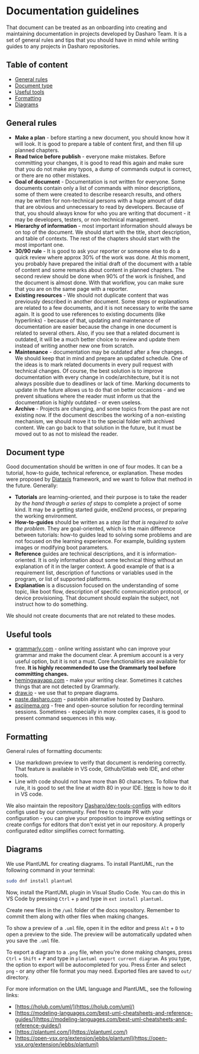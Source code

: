 # Documentation guidelines

That document can be treated as an onboarding into creating and maintaining
documentation in projects developed by Dasharo Team. It is a set of general
rules and tips that you should have in mind while writing guides to any projects
in Dasharo repositories.

## Table of content

- [General rules](#general-rules)
- [Document type](#document-type)
- [Useful tools](#useful-tools)
- [Formatting](#formatting)
- [Diagrams](#diagrams)

## General rules

- **Make a plan** - before starting a new document, you should know how it will
look. It is good to prepare a table of content first, and then fill up planned
chapters.
- **Read twice before publish** - everyone make mistakes. Before committing
your changes, it is good to read this again and make sure that you do not make
any typos, a dump of commands output is correct, or there are no other mistakes.
- **Goal of document** - Documentation is not written for everyone. Some
documents contain only a list of commands with minor descriptions, some of them
were created to describe research results, and others may be written for
non-technical persons with a huge amount of data that are obvious and
unnecessary to read by developers. Because of that, you should always know for
who you are writing that document - it may be developers, testers, or
non-technical management.
- **Hierarchy of information** - most important information should always be
on top of the document. We should start with the title, short description, and
table of contexts. The rest of the chapters should start with the most important
one.
- **30/90 rule** - It is good to ask your reporter or someone else to do a quick
review where approx 30% of the work was done. At this moment, you probably have
prepared the initial draft of the document with a table of content and some
remarks about content in planned chapters. The second review should be done when
90%  of the work is finished, and the document is almost done. With that
workflow, you can make sure that you are on the same page with a reporter.
- **Existing resources** - We should not duplicate content that was previously
described in another document. Some steps or explanations are related to a few
documents, and it is not necessary to write the same again. It is good to use
references to existing documents (like hyperlinks) - because of that, updating
and maintenance of documentation are easier because the change in one document
is related to several others. Also, if you see that a related document is
outdated, it will be a much better choice to review and update them instead of
writing another new one from scratch.
- **Maintenance** - documentation may be outdated after a few changes. We should
keep that in mind and prepare an updated schedule. One of the ideas is to mark
related documents in every pull request with technical changes. Of course, the
best solution is to improve documentation with every change in
code/architecture, but it is not always possible due to deadlines or lack of
time. Marking documents to update in the future allows us to do that on better
occasions - and we prevent situations where the reader must inform us that the
documentation is highly outdated - or even useless.
- **Archive** - Projects are changing, and some topics from the past are not
existing now. If the document describes the working of a non-existing mechanism,
we should move it to the special folder with archived content. We can go back to
that solution in the future, but it must be moved out to as not to mislead the
reader.

## Document type

Good documentation should be written in one of four modes.
It can be a tutorial, how-to guide, technical reference, or explanation.
These modes were proposed by [Diataxis](https://diataxis.fr/) framework, and we
want to follow that method in the future. Generally:

- **Tutorials** are learning-oriented, and their purpose is to take the reader
_by the hand through a series of steps_ to complete a project of some kind. It
may be a getting started guide, end2end process, or preparing the working
environment.
- **How-to-guides** should be written as a _step list that is required to
solve the problem_. They are goal-oriented, which is the main difference between
tutorials: how-to guides lead to solving some problems and are not focused on
the learning experience. For example, building system images or modifying boot
parameters.
- **Reference** guides are technical descriptions, and it is
information-oriented. It is only information about some technical thing without
an explanation of it in the larger context. A good example of that is a
requirement list, description of functions or variables used in the program, or
list of supported platforms.
- **Explanation** is a discussion focused on the understanding of some topic,
like boot flow, description of specific communication protocol, or device
provisioning. That document should explain the subject, not instruct how to do
something.

We should not create documents that are not related to these modes.

## Useful tools

- [grammarly.com](https://grammarly.com) - online writing assistant who can
improve your grammar and make the document clear. A premium account is a very
useful option, but it is not a must. Core functionalities are available for
free. **It is highly recommended to use the Grammarly tool before committing
changes.**
- [hemingwayapp.com](https://hemingwayapp.com) - make your writing clear.
Sometimes it catches things that are not detected by Grammarly.
- [draw.io](https://draw.io) - we use that to prepare diagrams.
- [paste.dasharo.com](https://paste.dasharo.com) - pastebin alternative hosted
by Dasharo.
- [asciinema.org](https://asciinema.org) - free and open-source solution for
recording terminal sessions. Sometimes - especially in more complex cases, it is
good to present command sequences in this way.

## Formatting

General rules of formatting documents:

- Use markdown preview to verify that document is rendering correctly. That
feature is available in VS code, Github/Gitlab web IDE, and other tools.
- Line with code should not have more than 80 characters. To follow that rule,
it is good to set the line at width 80 in your IDE.
[Here](https://stackoverflow.com/a/52455857) is how to do it in VS code.

We also maintain the repository
[Dasharo/dev-tools-configs](https://github.com/Dasharo/dev-tools-configs/)
with editors configs used by our community. Feel free to create PR with your
configuration - you can give your proposition to improve existing settings or
create configs for editors that don't exist yet in our repository.
A properly configurated editor simplifies correct formatting.

## Diagrams

We use PlantUML for creating diagrams. To install PlantUML, run the following
command in your terminal:

```bash
sudo dnf install plantuml
```

Now, install the PlantUML plugin in Visual Studio Code. You can do this in VS
Code by pressing `Ctrl` + `p` and type in `ext install plantuml`.

Create new files in the `/uml` folder of the docs repository. Remember to
commit them along with other files when making changes.

To show a preview of a `.uml` file, open it in the editor and press `Alt` + `D`
to open a preview to the side. The preview will be automatically updated when
you save the `.uml` file.

To export a diagram to a `.png` file, when you're done making changes, press
`Ctrl` + `Shift` + `P` and type in `plantuml export current diagram`. As you
type, the option to export will be autocompleted for you. Press Enter and
select `png` - or any other file format you may need. Exported files are saved
to `out/` directory.

For more information on the UML language and PlantUML, see the following links:

- [https://holub.com/uml/](https://holub.com/uml/)
- [https://modeling-languages.com/best-uml-cheatsheets-and-reference-guides/](https://modeling-languages.com/best-uml-cheatsheets-and-reference-guides/)
- [https://plantuml.com/](https://plantuml.com/)
- [https://open-vsx.org/extension/jebbs/plantuml](https://open-vsx.org/extension/jebbs/plantuml)
